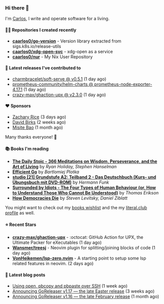 ### Hi there 👋

I'm [Carlos](https://caarlos0.dev), I write and operate software for a living.

#### 👨‍💻 Repositories I created recently
- **[caarlos0/go-version](https://github.com/caarlos0/go-version)** - Version library extracted from sigs.k8s.io/release-utils
- **[caarlos0/xdg-open-svc](https://github.com/caarlos0/xdg-open-svc)** - xdg-open as a service
- **[caarlos0/nur](https://github.com/caarlos0/nur)** - My Nix User Repository

#### 🚀 Latest releases I've contributed to


- [charmbracelet/soft-serve @ v0.5.1](https://github.com/charmbracelet/soft-serve/releases/tag/v0.5.1) (1 day ago)
- [prometheus-community/helm-charts @ prometheus-node-exporter-4.17.1](https://github.com/prometheus-community/helm-charts/releases/tag/prometheus-node-exporter-4.17.1) (1 day ago)
- [crazy-max/ghaction-upx @ v2.3.0](https://github.com/crazy-max/ghaction-upx/releases/tag/v2.3.0) (1 day ago)

#### ❤️ Sponsors
- [Zachary Rice](https://github.com/zricethezav) (3 days ago)
- [David Birks](https://github.com/dbirks) (2 weeks ago)
- [Misite Bao](https://github.com/misitebao) (1 month ago)

Many thanks everyone! 🙏

#### 📚 Books I'm reading
- **[The Daily Stoic - 366 Meditations on Wisdom, Perseverance, and the Art of Living](https://literal.club/caarlos0/book/the-daily-stoic-lbfbd)** by _Ryan Holiday, Stephen Hanselman_
- **[Efficient Go](https://literal.club/caarlos0/book/bartlomiej-plotka-efficient-go-h2xgm)** by _Bartlomiej Plotka_
- **[studio [21] Grundstufe A2: Teilband 2 - Das Deutschbuch (Kurs- und Übungsbuch mit DVD-ROM)](https://literal.club/caarlos0/book/hermann-funk-studio-21-grundstufe-a2-teilband-2-das-deutschbuch-kurs-und-ubungsbuch-mit-dvd-rom-9zuoy)** by _Hermann Funk_
- **[Surrounded by Idiots - The Four Types of Human Behaviour (or, How to Understand Those Who Cannot Be Understood)](https://literal.club/caarlos0/book/thomas-erikson-surrounded-by-idiots-duzaj)** by _Thomas Erikson_
- **[How Democracies Die](https://literal.club/caarlos0/book/how-democracies-die-5395k)** by _Steven Levitsky, Daniel Ziblatt_

You might want to check out my [books
wishlist](https://www.amazon.com.br/hz/wishlist/ls/EB8P7VS717SV) and the my
[literal.club profile](https://literal.club/caarlos0) as well.

#### ⭐ Recent Stars
- **[crazy-max/ghaction-upx](https://github.com/crazy-max/ghaction-upx)** - :octocat: GitHub Action for UPX, the Ultimate Packer for eXecutables (1 day ago)
- **[Wansmer/treesj](https://github.com/Wansmer/treesj)** - Neovim plugin for splitting/joining blocks of code (1 day ago)
- **[VonHeikemen/lsp-zero.nvim](https://github.com/VonHeikemen/lsp-zero.nvim)** - A starting point to setup some lsp related features in neovim. (2 days ago)

#### 📄 Latest blog posts
- [Using open, pbcopy and pbpaste over SSH](https://carlosbecker.com/posts/pbcopy-pbpaste-open-ssh/) (1 week ago)
- [Announcing GoReleaser v1.17 — the late Easter release](https://carlosbecker.com/posts/goreleaser-v1.17/) (3 weeks ago)
- [Announcing GoReleaser v1.16 — the late February release](https://carlosbecker.com/posts/goreleaser-v1.16/) (1 month ago)
